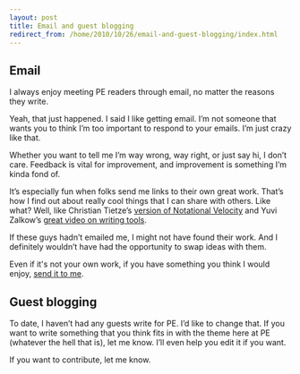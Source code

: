 ```yaml
---
layout: post
title: Email and guest blogging
redirect_from: /home/2010/10/26/email-and-guest-blogging/index.html
---
```

<h2><strong>Email</strong></h2>
<p>I always enjoy meeting PE readers through email, no matter the reasons they write.</p>
<p>Yeah, that just happened. I said I like getting email. I’m not someone that wants you to think I’m too important to respond to your emails. I’m just crazy like that.</p>
<p>Whether you want to tell me I’m way wrong, way right, or just say hi, I don’t care. Feedback is vital for improvement, and improvement is something I’m kinda fond of.</p>
<p>It’s especially fun when folks send me links to their own great work. That’s how I find out about really cool things that I can share with others. Like what? Well, like Christian Tietze’s <a href="http://www.practicallyefficient.com/2010/10/11/notational-velocity-with-multimarkdown-and-quicklook/">version of Notational Velocity</a> and Yuvi Zalkow’s <a href="http://www.practicallyefficient.com/2010/10/21/distraction-free-writing-in-video/">great video on writing tools</a>.</p>
<p>If these guys hadn’t emailed me, I might not have found their work. And I definitely wouldn’t have had the opportunity to swap ideas with them.</p>
<p>Even if it's not your own work, if you have something you think I would enjoy, <a href="http://www.practicallyefficient.com/contact/">send it to me</a>.</p>
<h2 id="guestblogging">Guest blogging</h2>
<p>To date, I haven’t had any guests write for PE. I’d like to change that.  If you want to write something that you think fits in with the theme here at PE (whatever the hell that is), let me know.  I’ll even help you edit it if you want.</p>
<p>If you want to contribute, let me know.</p>
